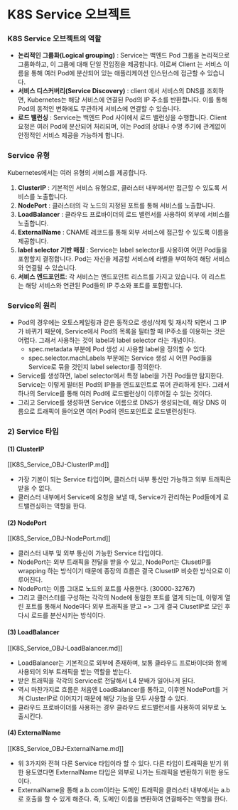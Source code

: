# K8S Service 오브젝트
### K8S Service 오브젝트의 역할
- **논리적인 그룹화(Logical grouping)** : Service는 백엔드 Pod 그룹을 논리적으로 그룹화하고, 이 그룹에 대해 단일 진입점을 제공합니다. 이로써 Client 는 서비스 이름을 통해 여러 Pod에 분산되어 있는 애플리케이션 인스턴스에 접근할 수 있습니다.
- **서비스 디스커버리(Service Discovery)** : client 에서 서비스의 DNS를 조회하면, Kubernetes는 해당 서비스에 연결된 Pod의 IP 주소를 반환합니다. 이를 통해 Pod의 동적인 변화에도 무관하게 서비스에 연결할 수 있습니다.
- **로드 밸런싱** : Service는 백엔드 Pod 사이에서  로드 밸런싱을 수행합니다. Client 요청은 여러 Pod에 분산되어 처리되며, 이는 Pod의 상태나 수명 주기에 관계없이 안정적인 서비스 제공을 가능하게 합니다.

### Service 유형
Kubernetes에서는 여러 유형의 서비스를 제공합니다.

1. **ClusterIP** : 기본적인 서비스 유형으로, 클러스터 내부에서만 접근할 수 있도록 서비스를 노출합니다.
2. **NodePort** : 클러스터의 각 노드의 지정된 포트를 통해 서비스를 노출합니다.
3. **LoadBalancer** : 클라우드 프로바이더의 로드 밸런서를 사용하여 외부에 서비스를 노출합니다.
4. **ExternalName** : CNAME 레코드를 통해 외부 서비스에 접근할 수 있도록 이름을 제공합니다.
5. **label selector 기반 매칭** : Service는 label selector를 사용하여 어떤 Pod들을 포함할지 결정합니다. Pod는 자신을 제공할 서비스에 라벨을 부여하여 해당 서비스와 연결될 수 있습니다.
6. **서비스 엔드포인트**: 각 서비스는 엔드포인트 리스트를 가지고 있습니다. 이 리스트는 해당 서비스와 연관된 Pod들의 IP 주소와 포트를 포함합니다.

### Service의 원리

- Pod의 경우에는 오토스케일링과 같은 동적으로 생성/삭제 및 재시작 되면서 그 IP가 바뀌기 때문에, Service에서 Pod의 목록을 필터할 때 IP주소를 이용하는 것은 어렵다. 그래서 사용하는 것이 label과 label selector 라는 개념이다.
  - spec.metadata 부분에 Pod 생성 시 사용할 label을 정의할 수 있다.
  - spec.selector.machLabels 부분에는 Service 생성 시 어떤 Pod들을 Service로 묶을 것인지 label selector를 정의한다.
- Service를 생성하면, label selector에서 특정 label을 가진 Pod들만 탐지한다. Service는 이렇게 필터된 Pod의 IP들을 엔드포인트로 묶어 관리하게 된다. 그래서 하나의 Service를 통해 여러 Pod에 로드밸런싱이 이루어질 수 있는 것이다.
- 그리고 Service를 생성하면 Service 이름으로 DNS가 생성되는데, 해당 DNS 이름으로 트래픽이 들어오면 여러 Pod의 엔드포인트로 로드밸런싱된다.

### 2) Service 타입

#### (1) ClusterIP 
[[K8S_Service_OBJ-ClusterIP.md]]
- 가장 기본이 되는 Service 타입이며, 클러스터 내부 통신만 가능하고 외부 트래픽은 받을 수 없다.
- 클러스터 내부에서 Service에 요청을 보낼 때, Service가 관리하는 Pod들에게 로드밸런싱하는 역할을 한다.

#### (2) NodePort
[[K8S_Service_OBJ-NodePort.md]]
- 클러스터 내부 및 외부 통신이 가능한 Service 타입이다.
- NodePort는 외부 트래픽을 전달을 받을 수 있고, NodePort는 ClusetIP를 wrapping 하는 방식이기 때문에 종장의 흐름은 결국 ClusetIP 비슷한 방식으로 이루어진다.
- NodePort는 이름 그대로 노드의 포트를 사용한다. (30000-32767)
- 그리고 클러스터를 구성하는 각각의 Node에 동일한 포트를 열게 되는데, 이렇게 열린 포트를 통해서 Node마다 외부 트래픽을 받고 => 그게 결국 ClusetIP로 모인 후 다시 로드를 분산시키는 방식이다.

#### (3) LoadBalancer
[[K8S_Service_OBJ-LoadBalancer.md]]
- LoadBalancer는 기본적으로 외부에 존재하며, 보통 클라우드 프로바이더와 함께 사용되어 외부 트래픽을 받는 역할을 받는다.
- 받은 트래픽을 각각의 Service로 전달해서 L4 분배가 일어나게 된다.
- 역시 마찬가지로 흐름은 처음엔 LoadBalancer를 통하고, 이후엔 NodePort를 거쳐 ClusterIP로 이어지기 때문에 해당 기능을 모두 사용할 수 있다.
- 클라우드 프로바이더를 사용하는 경우 클라우드 로드밸런서를 사용하여 외부로 노출시킨다.

#### (4) ExternalName
[[K8S_Service_OBJ-ExternalName.md]]
- 위 3가지와 전혀 다른 Service 타입이라 할 수 있다. 다른 타입이 트래픽을 받기 위한 용도였다면 ExternalName 타입은 외부로 나가는 트래픽을 변환하기 위한 용도이다.
- ExternalName을 통해 a.b.com이라는 도메인 트래픽을 클러스터 내부에서는 a.b로 호출을 할 수 있게 해준다. 즉, 도메인 이름을 변환하여 연결해주는 역할을 한다.